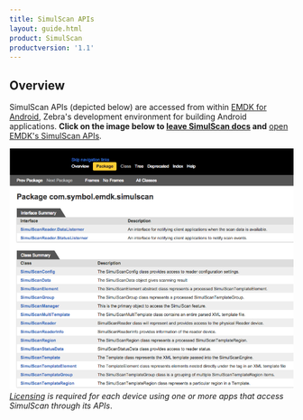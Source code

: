 ```yaml
---
title: SimulScan APIs
layout: guide.html
product: SimulScan
productversion: '1.1'
---
```

## Overview
SimulScan APIs (depicted below) are accessed from within [EMDK for Android](../../../../emdk-for-android), Zebra's development environment for building Android applications. **Click on the image below to <u>leave SimulScan docs</u> and** [open EMDK's SimulScan APIs](http://zebra-stage.github.io/emdk-for-android/6-0/api/reference/com/symbol/emdk/simulscan/package-summary.html).

[![img](apis.png)](http://zebra-stage.github.io/emdk-for-android/6-0/api/reference/com/symbol/emdk/simulscan/package-summary.html)
*[Licensing](../guide/license) is required for each device using one or more apps that access SimulScan through its APIs*. 


